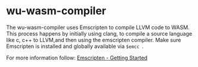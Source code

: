 # wu-wasm-compiler

The wu-wasm-compiler uses Emscripten to compile LLVM code to WASM. This process happens by initially  using clang, to compile a source language like c, c++  to LLVM,and then using the emscripten compiler.
 Make sure Emscripten is installed and globally available via `$emcc `.

For more information follow: [Emscripten - Getting Started](http://kripken.github.io/emscripten-site/docs/getting_started/downloads.html) 
